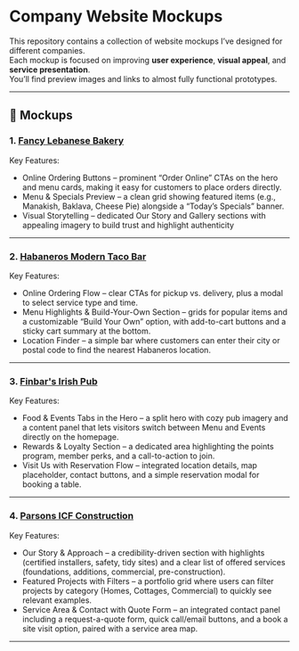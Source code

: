 # Company Website Mockups

This repository contains a collection of website mockups I’ve designed for different companies.  
Each mockup is focused on improving **user experience**, **visual appeal**, and **service presentation**.  
You’ll find preview images and links to almost fully functional prototypes.

---

## 📂 Mockups

### 1. [Fancy Lebanese Bakery](https://html-preview.github.io/?url=https://github.com/limaflucas/mockup_proposals/blob/master/fancy_lebanese/mockup_fancy_lebanese_bakery.html)
 <!-- ![Finbars Mockup Preview](./previews/finbars.png) -->

Key Features:
- Online Ordering Buttons – prominent “Order Online” CTAs on the hero and menu cards, making it easy for customers to place orders directly.
- Menu & Specials Preview – a clean grid showing featured items (e.g., Manakish, Baklava, Cheese Pie) alongside a “Today’s Specials” banner.
- Visual Storytelling – dedicated Our Story and Gallery sections with appealing imagery to build trust and highlight authenticity 

---

### 2. [Habaneros Modern Taco Bar](https://html-preview.github.io/?url=https://github.com/limaflucas/mockup_proposals/blob/master/habaneros/mockup_habaneros.html)
<!-- ![Parsons Mockup Preview](./previews/parsons.png) -->

Key Features:
- Online Ordering Flow – clear CTAs for pickup vs. delivery, plus a modal to select service type and time.
- Menu Highlights & Build-Your-Own Section – grids for popular items and a customizable “Build Your Own” option, with add-to-cart buttons and a sticky cart summary at the bottom.
- Location Finder – a simple bar where customers can enter their city or postal code to find the nearest Habaneros location.

---

### 3. [Finbar's Irish Pub](https://html-preview.github.io/?url=https://github.com/limaflucas/mockup_proposals/blob/master/finbars/mockup_finbars.html)
<!-- ![Placeholder Preview](./previews/placeholder.png) -->

Key Features:
- Food & Events Tabs in the Hero – a split hero with cozy pub imagery and a content panel that lets visitors switch between Menu and Events directly on the homepage.
- Rewards & Loyalty Section – a dedicated area highlighting the points program, member perks, and a call-to-action to join.
- Visit Us with Reservation Flow – integrated location details, map placeholder, contact buttons, and a simple reservation modal for booking a table.

---

### 4. [Parsons ICF Construction](https://html-preview.github.io/?url=https://github.com/limaflucas/mockup_proposals/blob/master/parsons_icf/mockup_parsons_icf_construction.html.html)
<!-- ![Placeholder Preview](./previews/placeholder.png) -->

Key Features:
- Our Story & Approach – a credibility-driven section with highlights (certified installers, safety, tidy sites) and a clear list of offered services (foundations, additions, commercial, pre-construction).
- Featured Projects with Filters – a portfolio grid where users can filter projects by category (Homes, Cottages, Commercial) to quickly see relevant examples.
- Service Area & Contact with Quote Form – an integrated contact panel including a request-a-quote form, quick call/email buttons, and a book a site visit option, paired with a service area map.

---
